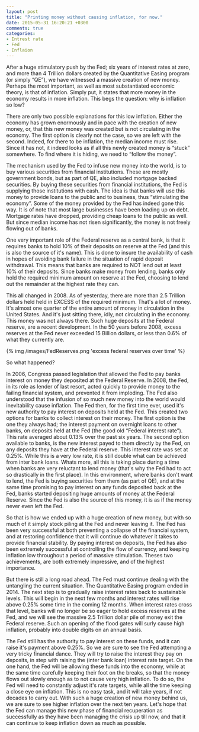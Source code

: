 ```yaml
---
layout: post
title: "Printing money without causing inflation, for now."
date: 2015-05-31 16:20:21 +0300
comments: true
categories: 
- Intrest rate
- Fed
- Inflaion
---
```

<!--more-->
After a huge stimulatory push by the Fed;  six years of interest rates at zero, and more than 4 Trillion dollars created by the Quantitative Easing program (or simply “QE”), we have witnessed a massive creation of new money. Perhaps the most important, as well as most substantiated economic theory, is that of inflation. Simply put, it states that more money in the economy results in more inflation. This begs the question: why is inflation so low? 

There are only two possible explanations for this low inflation. Either the economy has grown enormously and in pace with the creation of new money, or, that this new money was created but is not circulating in the economy. The first option is clearly not the case, so we are left with the second. Indeed, for there to be inflation, the median income must rise. Since it has not, it indeed looks as if all this newly created money is “stuck” somewhere. To find where it is hiding, we need to “follow the money”. 

The mechanism used by the Fed to infuse new money into the world, is to buy various securities from financial institutions. These are mostly government bonds, but as part of QE, also included mortgage backed securities. By buying these securities from financial institutions, the Fed is supplying those institutions with cash. The idea is that banks will use this money to provide loans to the public and to business, thus “stimulating the economy”. Some of the money provided by the Fed has indeed gone this way. It is of note that most large businesses have been loading up on debt. Mortgage rates have dropped, providing cheap loans to the public as well. But since median income has not risen significantly, the money is not freely flowing out of banks. 

One very important role of the Federal reserve as a central bank, is that it requires banks to hold 10% of  their deposits on reserve at the Fed (and this is also the source of it's name). This is done to insure the availability of cash in hopes of avoiding bank failure in the situation of rapid deposit withdrawal. This means that banks are required to NOT lend out at least 10% of their deposits. Since banks make money from lending, banks only hold the required minimum amount on reserve at the Fed, choosing to lend out the remainder at the highest rate they can. 

This all changed in 2008. As of yesterday, there are more than 2.5 Trillion dollars held held in EXCESS of the required minimum. That's a lot of money. It's almost one quarter of the entire amount of  money in circulation in the United States. And it's just sitting there, idly, not circulating in the economy. This money was not always there. Such huge deposits at the Federal reserve, are a recent development. In the 50 years before 2008, excess reserves at the Fed never exceeded 15 Billion dollars, or less than 0.6% of what they currently are.

{% img /images/FedReserves.png 'excess federal reserves over time' %}

So what happened?

In 2006, Congress passed legislation that allowed the Fed to pay banks interest on money they deposited at the Federal Reserve. In 2008, the Fed, in its role as lender of last resort, acted quickly to provide money to the failing financial system, and prevented it from imploding. The Fed also understood that the infusion of so much new money into the world would inevitability cause inflation. The Fed then, for the first time ever, used it's new authority to pay interest on deposits held at the Fed. This created two options for banks to collect interest on their money. The first option is the one they always had; the  interest payment on overnight loans to other banks, on deposits held at the Fed (the good old “Federal interest rate”). This rate averaged about 0.13% over the past six years. The second option available to banks, is the new interest payed to them directly by the Fed, on any deposits they have at the Federal reserve. This interest rate was set at 0.25%. While this is a very low rate, it is still double what can be achieved from inter bank loans. Whats more, all this is taking place during a time when banks are very reluctant to lend money (that's why the Fed had to act so drastically in the first place). In this environment, where banks don't want to lend, the Fed is buying securities from them (as part of QE), and at the same time promising to pay interest on any funds deposited back at the Fed, banks started depositing huge amounts of money at the Federal Reserve. Since the Fed is also the source of this money, it is as if the money never even left the Fed.

So that is how we ended up with a huge creation of new money, but with so much of it simply stock piling at the Fed and never leaving it. The Fed has been very successful at both preventing a collapse of the financial system, and at restoring confidence that it will continue do whatever it takes to provide financial stability. By paying interest on deposits, the Fed has also been extremely successful at controlling the flow of currency, and keeping inflation low throughout a period of massive stimulation. Theses two achievements, are both extremely impressive, and of the highest importance. 

But there is still a long road ahead. The Fed must continue dealing with the untangling the current situation. The Quantitative Easing program ended in 2014. The next step is to gradually raise interest rates back to sustainable levels. This will begin in the next few months and interest rates will rise above 0.25% some time in the coming 12 months. When interest rates cross that level, banks will no longer be so eager to hold excess reserves at the Fed, and we will see the massive 2.5 Trillion dollar pile of money exit the Federal reserve. Such an opening of the flood gates will surly cause high inflation, probably into double digits on an annual basis. 

The Fed still has the authority to pay interest on these funds, and it can raise it's payment above 0.25%. So we are sure to see the Fed attempting a very tricky financial dance. They will try to raise the interest they pay on deposits, in step with raising the (inter bank loan) interest rate target. On the one hand, the Fed will be allowing these funds into the economy, while at the same time carefully keeping their foot on the breaks, so that the money flows out slowly enough as to not cause very high inflation. To do so, the Fed will need to constantly adjust it's rate targets, while all the time keeping a close eye on inflation. This is no easy task, and it will take years, if not decades to carry out. With such a huge creation of new money behind us, we are sure to see higher inflation over the next ten years. Let's hope that the Fed can manage this new phase of financial recuperation as successfully as they have been managing the crisis up till now, and that it can continue to keep inflation down as much as possible. 

